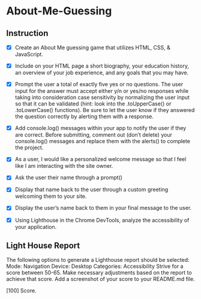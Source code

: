 # About-Me-Guessing

## Instruction

- [x] Create an About Me guessing game that utilizes HTML, CSS, & JavaScript.

- [x] Include on your HTML page a short biography, your education history, an overview of your job experience, and any goals that you may have.

- [x] Prompt the user a total of exactly five yes or no questions. The user input for the answer must accept either y/n or yes/no responses while taking into consideration case sensitivity by normalizing the user input so that it can be validated (hint: look into the .toUpperCase() or .toLowerCase() functions). Be sure to let the user know if they answered the question correctly by alerting them with a response.

- [x] Add console.log() messages within your app to notify the user if they are correct. Before submitting, comment out (don’t delete) your console.log() messages and replace them with the alerts() to complete the project.

- [x] As a user, I would like a personalized welcome message so that I feel like I am interacting with the site owner.

- [x] Ask the user their name through a prompt()

- [x] Display that name back to the user through a custom greeting welcoming them to your site.

- [x] Display the user’s name back to them in your final message to the user.

- [x] Using Lighthouse in the Chrome DevTools, analyze the accessibility of your application.

## Light House Report

The following options to generate a Lighthouse report should be selected:
Mode: Navigation
Device: Desktop
Categories: Accessibility
Strive for a score between 50-65. Make necessary adjustments based on the report to achieve that score.
Add a screenshot of your score to your README.md file.

[100] Score.
